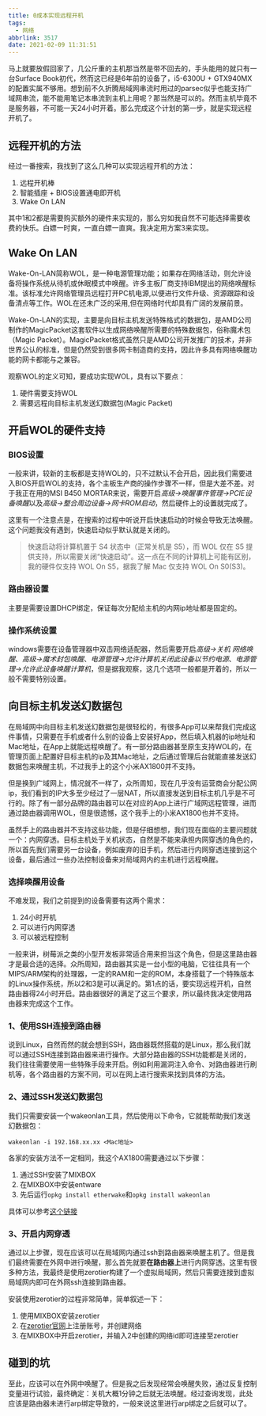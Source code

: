 ```yaml
---
title: 0成本实现远程开机
tags:
  - 网络
abbrlink: 3517
date: 2021-02-09 11:31:51
---
```

马上就要放假回家了，几公斤重的主机那当然是带不回去的，手头能用的就只有一台Surface Book初代，然而这已经是6年前的设备了，i5-6300U + GTX940MX的配置实属不够用。想到前不久折腾局域网串流时用过的parsec似乎也能支持广域网串流，能不能用笔记本串流到主机上用呢？那当然是可以的。然而主机毕竟不是服务器，不可能一天24小时开着。那么完成这个计划的第一步，就是实现远程开机了。

## 远程开机的方法

经过一番搜索，我找到了这么几种可以实现远程开机的方法：
1. 远程开机棒
2. 智能插座 + BIOS设置通电即开机
3. Wake On LAN

其中1和2都是需要购买额外的硬件来实现的，那么穷如我自然不可能选择需要收费的快乐。白嫖一时爽，一直白嫖一直爽。我决定用方案3来实现。

## Wake On LAN

Wake-On-LAN简称WOL，是一种电源管理功能；如果存在网络活动，则允许设备将操作系统从待机或休眠模式中唤醒。许多主板厂商支持IBM提出的网络唤醒标准。该标准允许网络管理员远程打开PC机电源,以便进行文件升级、资源跟踪和设备清点等工作。WOL在还未广泛的采用,但在网络时代却具有广阔的发展前景。

Wake-On-LAN的实现，主要是向目标主机发送特殊格式的数据包，是AMD公司制作的MagicPacket这套软件以生成网络唤醒所需要的特殊数据包，俗称魔术包（Magic Packet）。MagicPacket格式虽然只是AMD公司开发推广的技术，并非世界公认的标准，但是仍然受到很多网卡制造商的支持，因此许多具有网络唤醒功能的网卡都能与之兼容。

观察WOL的定义可知，要成功实现WOL，具有以下要点：
1. 硬件需要支持WOL
2. 需要远程向目标主机发送幻数据包(Magic Packet)

## 开启WOL的硬件支持

### BIOS设置
一般来讲，较新的主板都是支持WOL的，只不过默认不会开启，因此我们需要进入BIOS开启WOL的支持，各个主板生产商的操作步骤不一样，但是大差不差。对于我正在用的MSI B450 MORTAR来说，需要开启*高级->唤醒事件管理->PCIE设备唤醒*以及*高级->整合周边设备->网卡ROM启动*，然后硬件上的设置就完成了。

这里有一个注意点是，在搜索的过程中听说开启快速启动的时候会导致无法唤醒。这个问题我没有遇到，快速启动似乎默认就是关闭的。

> 快速启动将计算机置于 S4 状态中（正常关机是 S5），而 WOL 仅在 S5 提供支持，所以需要关闭“快速启动”。这一点在不同的计算机上可能有区别，我的硬件仅支持 WOL On S5，据我了解 Mac 仅支持 WOL On S0(S3)。

### 路由器设置
主要是需要设置DHCP绑定，保证每次分配给主机的内网ip地址都是固定的。

### 操作系统设置
windows需要在设备管理器中双击网络适配器，然后需要开启*高级->关机 网络唤醒*、*高级->魔术封包唤醒*、*电源管理->允许计算机关闭此设备以节约电源*、*电源管理->允许此设备唤醒计算机*，但是据我观察，这几个选项一般都是开着的，所以一般不需要特别设置。

## 向目标主机发送幻数据包

在局域网中向目标主机发送幻数据包是很轻松的，有很多App可以来帮我们完成这件事情，只需要在手机或者什么别的设备上安装好App，然后填入机器的ip地址和Mac地址，在App上就能远程唤醒了。有一部分路由器甚至原生支持WOL的，在管理页面上配置好目标主机的ip及其Mac地址，之后通过管理后台就能直接发送幻数据包来唤醒主机，不过我手上的这个小米AX1800并不支持。

但是换到广域网上，情况就不一样了，众所周知，现在几乎没有运营商会分配公网ip，我们看到的IP大多至少经过了一层NAT，所以直接发送到目标主机几乎是不可行的。除了有一部分品牌的路由器可以在对应的App上进行广域网远程管理，进而通过路由器调用WOL，但是很遗憾，这个我手上的小米AX1800也并不支持。

虽然手上的路由器并不支持这些功能，但是仔细想想，我们现在面临的主要问题就一个：内网穿透。目标主机处于关机状态，自然是不能来承担内网穿透的角色的，所以首先我们需要另一台设备，例如废弃的旧手机，然后进行内网穿透连接到这个设备，最后通过一些办法控制设备来对局域网内的主机进行远程唤醒。

### 选择唤醒用设备

不难发现，我们之前提到的设备需要有这两个需求：

1. 24小时开机
2. 可以进行内网穿透
3. 可以被远程控制

一般来讲，树莓派之类的小型开发板非常适合用来担当这个角色，但是这里路由器才是最合适的选择。众所周知，路由器其实是一台小型的电脑，它往往具有一个MIPS/ARM架构的处理器，一定的RAM和一定的ROM，本身搭载了一个特殊版本的Linux操作系统，所以2和3是可以满足的。第1点的话，要实现远程开机，自然路由器得24小时开启。路由器很好的满足了这三个要求，所以最终我决定使用路由器来完成这个工作。

### 1、使用SSH连接到路由器

说到Linux，自然而然的就会想到SSH，路由器既然搭载的是Linux，那么我们就可以通过SSH连接到路由器来进行操作。大部分路由器的SSH功能都是关闭的，我们往往需要使用一些特殊手段来开启。例如利用漏洞注入命令、对路由器进行刷机等，各个路由器的方案不同，可以在网上进行搜索来找到具体的方法。

### 2、通过SSH发送幻数据包

我们只需要安装一个wakeonlan工具，然后使用以下命令，它就能帮助我们发送幻数据包：
```shell
wakeonlan -i 192.168.xx.xx <Mac地址>
```
各家的安装方法不一定相同，我这个AX1800需要通过以下步骤：
1. 通过SSH安装了MIXBOX
2. 在MIXBOX中安装entware
3. 先后运行```opkg install etherwake```和```opkg install wakeonlan```

具体可以参考[这个链接](https://zhuanlan.zhihu.com/p/154452203)

### 3、开启内网穿透
通过以上步骤，现在应该可以在局域网内通过ssh到路由器来唤醒主机了。但是我们最终需要在外网中进行唤醒，那么首先就要**在路由器上**进行内网穿透。这里有很多种方法，我最终是使用zerotier构建了一个虚拟局域网，然后只需要连接到虚拟局域网内即可在外网ssh连接到路由器。

安装使用zerotier的过程非常简单，简单叙述一下：
1. 使用MIXBOX安装zerotier
2. 在[zerotier官网](https://zerotier.com/)上注册账号，并创建网络
3. 在MIXBOX中开启zerotier，并输入2中创建的网络id即可连接至zerotier

## 碰到的坑

至此，应该可以在外网中唤醒了。但是我之后发现经常会唤醒失败，通过反复控制变量进行试验，最终确定：关机大概1分钟之后就无法唤醒。经过查询发现，此处应该是路由器未进行arp绑定导致的，一般来说这里进行arp绑定之后就可以了。